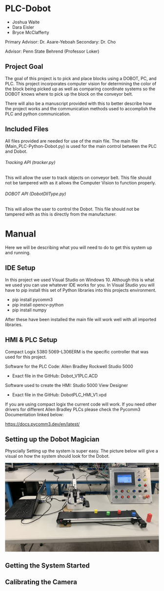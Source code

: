 # PLC-Dobot

- Joshua Waite
- Dara Eisler
- Bryce McClafferty

Primary Advisor: Dr. Asare-Yeboah
Secondary: Dr. Cho

Advisor: Penn State Behrend (Professor Loker)

## Project Goal

The goal of this project is to pick and place blocks using a DOBOT, PC, and PLC. This project incorporates computer vision for determining the color of the block being picked up as well as comparing coordinate systems so the DOBOT knows where to pick up the block on the conveyor belt. 

There will also be a manuscript provided with this to better describe how the project works and the communication methods used to accomplish the PLC and python communication.

## Included Files

All files provided are needed for use of the main file. The main file (Main_PLC-Python-Dobot.py) is used for the main control between the PLC and Dobot.

###### Tracking API (tracker.py)

This will allow the user to track objects on conveyor belt. This file should not be tampered with as it allows the Computer Vision to function properly.

###### DOBOT API (DobotDllType.py)

This will allow the user to control the Dobot. This file should not be tampered with as this is directly from the manufacturer.

# Manual

Here we will be describing what you will need to do to get this system up and running.

## IDE Setup

In this project we used Visual Studio on Windows 10. Although this is what we used you can use whatever IDE works for you. In Visual Studio you will have to pip install this set of Python libraries into this projects environment. 

- pip install pycomm3
- pip install opencv-python
- pip install numpy

After these have been installed the main file will work well with all imported libraries.

## HMI & PLC Setup

Compact Logix 5380 5069-L306ERM is the specific controller that was used for this project. 

Software for the PLC Code: Allen Bradley Rockwell Studio 5000
  - Exact file in the GitHub: Dobot_V1PLC.ACD

Software used to create the HMI: Studio 5000 View Designer
  - Exact file in the GitHub: DobotPLC_HMI_V1.vpd

If you are using compact logix the current code will work. If you need other drivers for different Allen Bradley PLCs please check the Pycomm3 Documentation linked below:

https://docs.pycomm3.dev/en/latest/

## Setting up the Dobot Magician

Physcially Setting up the system is super easy. The picture below will give a visual on how the system should look for the Dobot.

![Dobot Setup](/images/Dobot_Setup.png)

## Getting the System Started

## Calibrating the Camera
